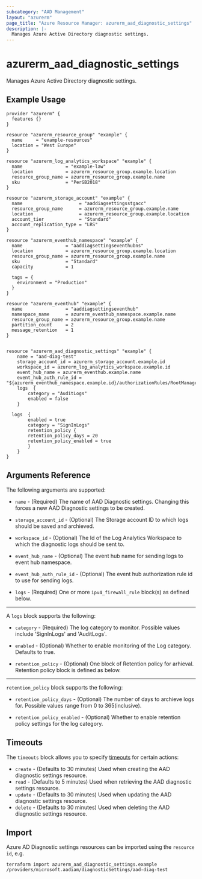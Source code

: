 ```yaml
---
subcategory: "AAD Management"
layout: "azurerm"
page_title: "Azure Resource Manager: azurerm_aad_diagnostic_settings"
description: |-
  Manages Azure Active Directory diagnostic settings.
---
```


# azurerm_aad_diagnostic_settings

Manages Azure Active Directory diagnostic settings.

## Example Usage

```hcl
provider "azurerm" {
  features {}
}

resource "azurerm_resource_group" "example" {
  name     = "example-resources"
  location = "West Europe"
}

resource "azurerm_log_analytics_workspace" "example" {
  name                = "example-law"
  location            = azurerm_resource_group.example.location
  resource_group_name = azurerm_resource_group.example.name
  sku                 = "PerGB2018"
}

resource "azurerm_storage_account" "example" {
  name                     = "aaddiagsettingsstgacc"
  resource_group_name      = azurerm_resource_group.example.name
  location                 = azurerm_resource_group.example.location
  account_tier             = "Standard"
  account_replication_type = "LRS"
}

resource "azurerm_eventhub_namespace" "example" {
  name                = "aaddiagsettingseventhubns"
  location            = azurerm_resource_group.example.location
  resource_group_name = azurerm_resource_group.example.name
  sku                 = "Standard"
  capacity            = 1

  tags = {
    environment = "Production"
  }
}

resource "azurerm_eventhub" "example" {
  name                = "aaddiagsettingseventhub"
  namespace_name      = azurerm_eventhub_namespace.example.name
  resource_group_name = azurerm_resource_group.example.name
  partition_count     = 2
  message_retention   = 1
}


resource "azurerm_aad_diagnostic_settings" "example" {
    name = "aad-diag-test"
    storage_account_id = azurerm_storage_account.example.id
    workspace_id = azurerm_log_analytics_workspace.example.id
    event_hub_name = azurerm_eventhub.example.name
    event_hub_auth_rule_id = "${azurerm_eventhub_namespace.example.id}/authorizationRules/RootManageSharedAccessKey"
    logs  {
        category = "AuditLogs"
        enabled = false
    }

  logs  {
        enabled = true
        category = "SignInLogs"
        retention_policy {
        retention_policy_days = 20
        retention_policy_enabled = true
        }
    }
}
```

## Arguments Reference

The following arguments are supported:

* `name` - (Required) The name of AAD Diagnostic settings. Changing this forces a new AAD Diagnostic settings to be created.

* `storage_account_id` - (Optional) The Storage account ID to which logs should be saved and archieved.

* `workspace_id` - (Optional) The Id of the Log Analytics Workspace to which the diagnostic logs should be sent to.

* `event_hub_name` - (Optional) The event hub name for sending logs to event hub namespace.

* `event_hub_auth_rule_id` - (Optional) The event hub authorization rule id to use for sending logs.

* `logs` - (Required) One or more `ipv4_firewall_rule` block(s) as defined below.

---

A `logs` block supports the following:

* `category` - (Required) The log category to monitor. Possible values include 'SignInLogs' and 'AuditLogs'.

* `enabled` - (Optional) Whether to enable monitoring of the Log category. Defaults to true.

* `retention_policy` - (Optional) One block of Retention policy for arhieval. Retention policy block is defined as below.

---

 `retention_policy` block supports the following:

* `retention_policy_days` - (Optional) The number of days to archieve logs for. Possible values range from 0 to 365(inclusive).

* `retention_policy_enabled` - (Optional) Whether to enable retention policy settings for the log category.


## Timeouts

The `timeouts` block allows you to specify [timeouts](https://www.terraform.io/docs/configuration/resources.html#timeouts) for certain actions:

* `create` - (Defaults to 30 minutes) Used when creating the AAD diagnostic settings resource.
* `read` - (Defaults to 5 minutes) Used when retrieving the AAD diagnostic settings resource.
* `update` - (Defaults to 30 minutes) Used when updating the AAD diagnostic settings resource.
* `delete` - (Defaults to 30 minutes) Used when deleting the AAD diagnostic settings resource.

## Import

Azure AD Diagnostic settings resources can be imported using the `resource id`, e.g.

```shell
terraform import azurerm_aad_diagnostic_settings.example /providers/microsoft.aadiam/diagnosticSettings/aad-diag-test
```
